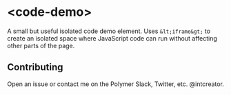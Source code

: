 # &lt;code-demo&gt;

A small but useful isolated code demo element.  Uses `&lt;iframe&gt;` to create an isolated space where JavaScript code can run without affecting other parts of the page.

## Contributing

Open an issue or contact me on the Polymer Slack, Twitter, etc. @intcreator.